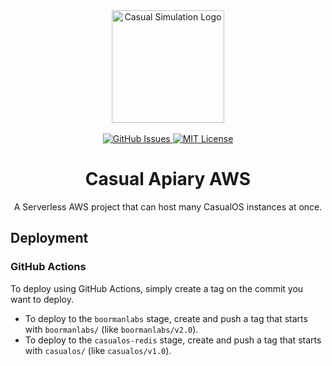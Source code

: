 <div align="center">
    <img alt="Casual Simulation Logo" src="./.github/images/casual-sim-logo.gif" width="180"/>
    <br/>
    <br/>
    <a href="https://github.com/casual-simulation/casualos/issues">
        <img alt="GitHub Issues" src="https://img.shields.io/github/issues/casual-simulation/casualos.svg">
    </a>
    <a href="https://github.com/casual-simulation/casualos/blob/develop/LICENSE.txt">
        <img alt="MIT License" src="https://img.shields.io/github/license/casual-simulation/casualos.svg">
    </a>
    <h1>Casual Apiary AWS</h1>
    <p>
        A Serverless AWS project that can host many CasualOS instances at once.
    </p>
</div>

## Deployment

### GitHub Actions

To deploy using GitHub Actions, simply create a tag on the commit you want to deploy.

-   To deploy to the `boormanlabs` stage, create and push a tag that starts with `boormanlabs/` (like `boormanlabs/v2.0`).
-   To deploy to the `casualos-redis` stage, create and push a tag that starts with `casualos/` (like `casualos/v1.0`).

